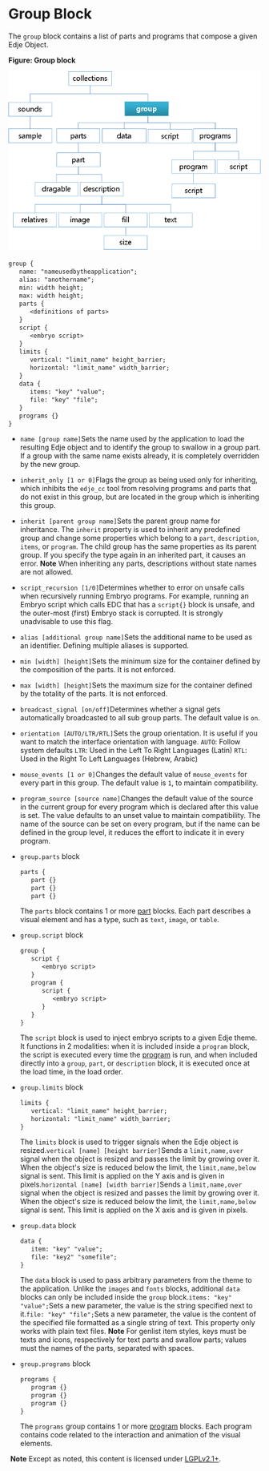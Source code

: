 # Group Block

The `group` block contains a list of parts and programs that compose a given Edje Object.

**Figure: Group block**

![Group block](./media/diagram_group.png)

```
group {
   name: "nameusedbytheapplication";
   alias: "anothername";
   min: width height;
   max: width height;
   parts {
      <definitions of parts>
   }
   script {
      <embryo script>
   }
   limits {
      vertical: "limit_name" height_barrier;
      horizontal: "limit_name" width_barrier;
   }
   data {
      items: "key" "value";
      file: "key" "file";
   }
   programs {}
}
```

- `name [group name]`Sets the name used by the application to load the resulting Edje object and to identify the group to swallow in a group part. If a group with the same name exists already, it is completely overridden by the new group.

- `inherit_only [1 or 0]`Flags the group as being used only for inheriting, which inhibits the `edje_cc` tool from resolving programs and parts that do not exist in this group, but are located in the group which is inheriting this group.

- `inherit [parent group name]`Sets the parent group name for inheritance. The `inherit` property is used to inherit any predefined group and change some properties which belong to a `part`, `description`, `items`, or `program`. The child group has the same properties as its parent group. If you specify the type again in an inherited part, it causes an error.	**Note**	When inheriting any parts, descriptions without state names are not allowed.

- `script_recursion [1/0]`Determines whether to error on unsafe calls when recursively running Embryo programs. For example, running an Embryo script which calls EDC that has a `script{}` block is unsafe, and the outer-most (first) Embryo stack is corrupted. It is strongly unadvisable to use this flag.

- `alias [additional group name]`Sets the additional name to be used as an identifier. Defining multiple aliases is supported.

- `min [width] [height]`Sets the minimum size for the container defined by the composition of the parts. It is not enforced.

- `max [width] [height]`Sets the maximum size for the container defined by the totality of the parts. It is not enforced.

- `broadcast_signal [on/off]`Determines whether a signal gets automatically broadcasted to all sub group parts. The default value is `on`.

- `orientation [AUTO/LTR/RTL]`Sets the group orientation. It is useful if you want to match the interface orientation with language.	`AUTO`: Follow system defaults	`LTR`: Used in the Left To Right Languages (Latin)	`RTL`: Used in the Right To Left Languages (Hebrew, Arabic)

- `mouse_events [1 or 0]`Changes the default value of `mouse_events` for every part in this group. The default value is `1`, to maintain compatibility.

- `program_source [source name]`Changes the default value of the source in the current group for every program which is declared after this value is set. The value defaults to an unset value to maintain compatibility. The name of the source can be set on every program, but if the name can be defined in the group level, it reduces the effort to indicate it in every program.

- `group.parts` block

  ```
  parts {
     part {}
     part {}
     part {}
  ```

  The `parts` block contains 1 or more [part](./learn-edc-part-n.md) blocks. Each part describes a visual element and has a type, such as `text`, `image`, or `table`.

- `group.script` block

  ```
  group {
     script {
        <embryo script>
     }
     program {
        script {
           <embryo script>
        }
     }
  }
  ```

  The `script` block is used to inject embryo scripts to a given Edje theme. It functions in 2 modalities: when it is included inside a `program` block, the script is executed every time the [program](./learn-edc-program-n.md) is run, and when included directly into a `group`, `part`, or `description` block, it is executed once at the load time, in the load order.

- `group.limits` block

  ```
  limits {
     vertical: "limit_name" height_barrier;
     horizontal: "limit_name" width_barrier;
  }
  ```

  The `limits` block is used to trigger signals when the Edje object is resized.`vertical [name] [height barrier]`Sends a `limit,name,over` signal when the object is resized and passes the limit by growing over it. When the object's size is reduced below the limit, the `limit,name,below` signal is sent. This limit is applied on the Y axis and is given in pixels.`horizontal [name] [width barrier]`Sends a `limit,name,over` signal when the object is resized and passes the limit by growing over it. When the object's size is reduced below the limit, the `limit,name,below` signal is sent. This limit is applied on the X axis and is given in pixels.

- `group.data` block

  ```
  data {
     item: "key" "value";
     file: "key2" "somefile";
  }
  ```

  The `data` block is used to pass arbitrary parameters from the theme to the application. Unlike the `images` and `fonts` blocks, additional `data` blocks can only be included inside the `group` block.`items: "key" "value";`Sets a new parameter, the value is the string specified next to it.`file: "key" "file";`Sets a new parameter, the value is the content of the specified file formatted as a single string of text. This property only works with plain text files.	**Note**	For genlist item styles, keys must be texts and icons, respectively for text parts and swallow parts; values must the names of the parts, separated with spaces.

- `group.programs` block

  ```
  programs {
     program {}
     program {}
     program {}
  }
  ```

  The `programs` group contains 1 or more [program](./learn-edc-program-n.md) blocks. Each program contains code related to the interaction and animation of the visual elements.

​	**Note**	Except as noted, this content is licensed under [LGPLv2.1+](http://opensource.org/licenses/LGPL-2.1).